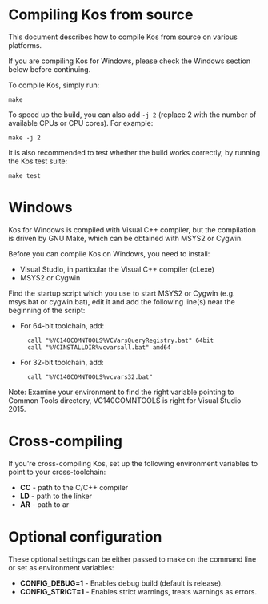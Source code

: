Compiling Kos from source
=========================

This document describes how to compile Kos from source on various platforms.

If you are compiling Kos for Windows, please check the Windows section below
before continuing.

To compile Kos, simply run:

    make

To speed up the build, you can also add `-j 2` (replace 2 with the number of
available CPUs or CPU cores).  For example:

    make -j 2

It is also recommended to test whether the build works correctly, by running
the Kos test suite:

    make test


Windows
=======

Kos for Windows is compiled with Visual C++ compiler, but the compilation is
driven by GNU Make, which can be obtained with MSYS2 or Cygwin.

Before you can compile Kos on Windows, you need to install:

* Visual Studio, in particular the Visual C++ compiler (cl.exe)
* MSYS2 or Cygwin

Find the startup script which you use to start MSYS2 or Cygwin (e.g. msys.bat
or cygwin.bat), edit it and add the following line(s) near the beginning of
the script:

* For 64-bit toolchain, add:

        call "%VC140COMNTOOLS%VCVarsQueryRegistry.bat" 64bit
        call "%VCINSTALLDIR%vcvarsall.bat" amd64

* For 32-bit toolchain, add:

        call "%VC140COMNTOOLS%vcvars32.bat"

Note: Examine your environment to find the right variable pointing to
Common Tools directory, VC140COMNTOOLS is right for Visual Studio 2015.


Cross-compiling
===============

If you're cross-compiling Kos, set up the following environment variables to
point to your cross-toolchain:

* **CC** - path to the C/C++ compiler
* **LD** - path to the linker
* **AR** - path to ar


Optional configuration
======================

These optional settings can be either passed to make on the command line or
set as environment variables:

* **CONFIG_DEBUG=1** - Enables debug build (default is release).
* **CONFIG_STRICT=1** - Enables strict warnings, treats warnings as errors.
